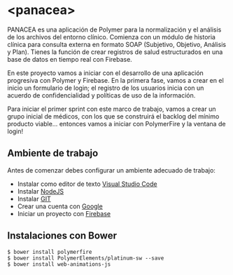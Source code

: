 # \<panacea\>

PANACEA es una aplicación de Polymer para la normalización y el análisis de los archivos del entorno clínico. Comienza con un módulo de historia clínica para consulta externa en formato SOAP (Subjetivo, Objetivo, Análisis y Plan). Tienes la función de crear registros de salud estructurados en una base de datos en tiempo real con Firebase.

En  este proyecto vamos a iniciar con el desarrollo de una aplicación progresiva con Polymer y Firebase. En la primera fase, vamos a crear en el inicio un formulario de login; el registro de los usuarios inicia con un acuerdo de confidencialidad y políticas de uso de la información.

Para iniciar el primer sprint con este marco de trabajo, vamos a crear un grupo inicial de médicos, con los que se construirá el backlog del mínimo producto viable… entonces vamos a iniciar con PolymerFire y la ventana de login! 

## Ambiente de trabajo

Antes de comenzar debes configurar un ambiente adecuado de trabajo:
- Instalar como editor de texto [Visual Studio Code](https://code.visualstudio.com/)
- Instalar [NodeJS](https://nodejs.org)
- Instalar [GIT](https://git-scm.com/)
- Crear una cuenta con [Google](https://accounts.google.com/SignUp)
- Iniciar un proyecto con [Firebase](https://console.firebase.google.com/u/0/)

## Instalaciones con Bower

```node
$ bower install polymerfire
$ bower install PolymerElements/platinum-sw --save
$ bower install web-animations-js
```